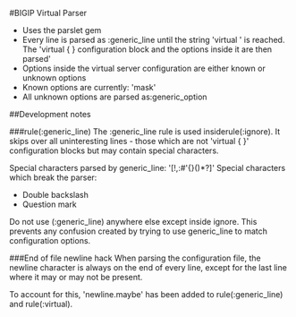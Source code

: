 #BIGIP Virtual Parser
- Uses the parslet gem
- Every line is parsed as :generic_line until the string 'virtual ' is reached. 
  The 'virtual { } configuration block and the options inside it are then 
  parsed'
- Options inside the virtual server configuration are either known or unknown 
  options
- Known options are currently: 'mask'
- All unknown options are parsed as:generic_option

##Development notes

###rule(:generic_line)
The :generic_line rule is used insiderule(:ignore). It skips over all 
uninteresting lines - those which are not 'virtual { }' configuration blocks 
but may contain special characters.

Special characters parsed by generic_line: '[!,:#'{}()*?]'
Special characters which break the parser:

 - Double backslash
 - Question mark

Do not use (:generic_line) anywhere else except inside ignore. This prevents
any confusion created by trying to use generic_line to match configuration 
options.

###End of file newline hack
When parsing the configuration file, the newline character is always on the 
end of every line, except for the last line where it may or may not be present.

To account for this, 'newline.maybe' has been 
added to rule(:generic_line) and rule(:virtual).